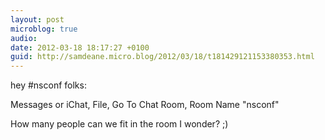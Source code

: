 ```yaml
---
layout: post
microblog: true
audio: 
date: 2012-03-18 18:17:27 +0100
guid: http://samdeane.micro.blog/2012/03/18/t181429121153380353.html
---
```

hey #nsconf folks:

Messages or iChat, File, Go To Chat Room, Room Name "nsconf"

How many people can we fit in the room I wonder? ;)
